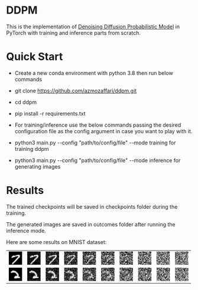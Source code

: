 # DDPM

This is the implementation of [Denoising Diffusion Probabilistic Model](https://arxiv.org/abs/2006.11239) in PyTorch with training and inference parts from scratch.


# Quick Start
* Create a new conda environment with python 3.8 then run below commands

* git clone https://github.com/azmozaffari/ddpm.git

* cd ddpm

* pip install -r requirements.txt

* For training/inference use the below commands passing the desired configuration file as the config argument in case you want to play with it.

* python3 main.py --config "path/to/config/file" --mode training       for training ddpm

* python3 main.py --config "path/to/config/file" --mode inference      for generating images

# Results
The trained checkpoints will be saved in checkpoints folder during the training.

The generated images are saved in outcomes folder after running the inference mode.

Here are some results on MNIST dataset:

<table>
  <tr>
    <td> <img src="./images/1.jpg"  alt="1" width = 36px height = 36px ></td>
    <td> <img src="./images/111.jpg"  alt="2" width = 36px height = 36px ></td>    
    <td> <img src="./images/221.jpg" alt="3" width = 36px height = 36px ></td>    
    <td> <img src="./images/331.jpg" alt="4" width = 36px height = 36px ></td>    
    <td> <img src="./images/441.jpg" alt="5" width = 36px height = 36px ></td>    
    <td> <img src="./images/551.jpg" alt="6" width = 36px height = 36px ></td>    
    <td> <img src="./images/661.jpg" alt="7" width = 36px height = 36px ></td>    
    <td> <img src="./images/771.jpg" alt="8" width = 36px height = 36px ></td>    
    <td> <img src="./images/881.jpg" alt="9" width = 36px height = 36px ></td>    
    <td> <img src="./images/991.jpg" alt="10" width = 36px height = 36px ></td>
  </tr> 
  <tr>
    <td> <img src="./images/10.jpg"  alt="1" width = 36px height = 36px ></td>
    <td> <img src="./images/1110.jpg"  alt="2" width = 36px height = 36px ></td>    
    <td> <img src="./images/2210.jpg" alt="3" width = 36px height = 36px ></td>    
    <td> <img src="./images/3310.jpg" alt="4" width = 36px height = 36px ></td>    
    <td> <img src="./images/4410.jpg" alt="5" width = 36px height = 36px ></td>    
    <td> <img src="./images/5510.jpg" alt="6" width = 36px height = 36px ></td>    
    <td> <img src="./images/6610.jpg" alt="7" width = 36px height = 36px ></td>    
    <td> <img src="./images/7710.jpg" alt="8" width = 36px height = 36px ></td>    
    <td> <img src="./images/8810.jpg" alt="9" width = 36px height = 36px ></td>    
    <td> <img src="./images/9910.jpg" alt="10" width = 36px height = 36px ></td>
  </tr> 
</table>
